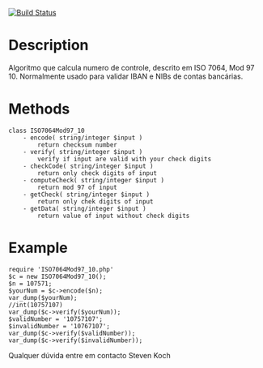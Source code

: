 [![Build Status](https://secure.travis-ci.org/stvkoch/ISO7064-Mod-97-10.png)](http://travis-ci.org/stvkoch/ISO7064-Mod-97-10)


Description
===========

Algoritmo que calcula numero de controle, descrito em ISO 7064, Mod 97 10. Normalmente usado para validar IBAN e NIBs de contas bancárias.


Methods
=======

    class ISO7064Mod97_10
        - encode( string/integer $input )
            return checksum number
        - verify( string/integer $input )
            verify if input are valid with your check digits
        - checkCode( string/integer $input )
            return only check digits of input
        - computeCheck( string/integer $input )
            return mod 97 of input
        - getCheck( string/integer $input )
            return only chek digits of input
        - getData( string/integer $input )
            return value of input without check digits

Example
=======

    require 'ISO7064Mod97_10.php'
    $c = new ISO7064Mod97_10();
    $n = 107571;
    $yourNum = $c->encode($n);
    var_dump($yourNum);
    //int(10757107)
    var_dump($c->verify($yourNum));
    $validNumber = '10757107';
    $invalidNumber = '10767107';
    var_dump($c->verify($validNumber));
    var_dump($c->verify($invalidNumber));


Qualquer dúvida entre em contacto <stvkoch at gmail.com> Steven Koch
